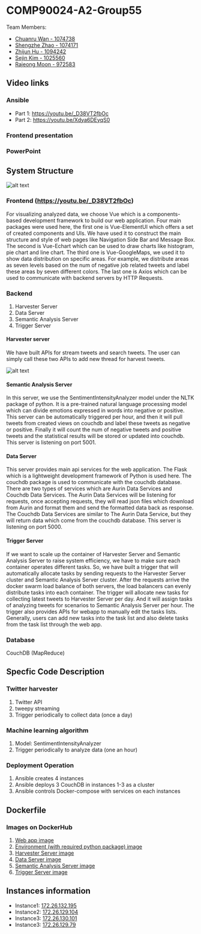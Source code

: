 # COMP90024-A2-Group55
Team Members:
* [Chuanru Wan - 1074738](https://github.com/EMOSAMA)
* [Shengzhe Zhao - 1074171](https://github.com/andyzhao1)
* [Zhijun Hu - 1094242](https://github.com/zkzzzkz)
* [Sejin Kim - 1025560](https://github.com/s-kim333)
* [Rajeong Moon - 972583](https://github.com/rajeong)


## Video links
### Ansible 
* Part 1: https://youtu.be/_D38VT2fbOc
* Part 2: https://youtu.be/Xdya6DEyqS0
### Frontend presentation

### PowerPoint

## System Structure
![alt text](https://github.com/andyzhao1/COMP90024-A2/tree/master/img/system_structure.png "System Structure")
### Frontend (https://youtu.be/_D38VT2fbOc)
<p>For visualizing analyzed data, we choose Vue which is a components-based development framework to build our web application. Four main packages were used here, the first one is Vue-ElementUI which offers a set of created components and UIs. We have used it to construct the  main structure and style of web pages like Navigation Side Bar and Message Box. The second is Vue-Echart which can be used to draw charts like histogram, pie chart and line chart. The third one is Vue-GoogleMaps, we used it to show data distribution on specific areas. For example, we distribute areas as seven levels based on the num of negative job related tweets and label these areas by seven different colors. The last one is Axios which can be used to communicate with backend servers by HTTP Requests.</p>

### Backend
1. Harvester Server
2. Data Server
3. Semantic Analysis Server
4. Trigger Server

#### Harvester server
<p>We have built APIs for stream tweets and search tweets. The user  can simply call these two APIs to add new thread for harvest tweets.</p>

![alt text](https://github.com/andyzhao1/COMP90024-A2/tree/master/img/system_structure.png "System Structure")

#### Semantic Analysis Server
<p>In this server, we use the SentimentIntensityAnalyzer model under the NLTK package of python. It is a pre-trained natural language processing model which can divide emotions expressed in words into negative or positive. This server can be automatically triggered per hour, and then it will pull tweets from created views on couchdb and label these tweets as negative or positive. Finally it will count the num of negative tweets and positive tweets and  the statistical results will be stored or updated into couchdb. This server is listening on port 5001.</p>

#### Data Server
<p>This server provides main api services for the web application. The Flask which is a lightweight development framework of Python is used here. The couchdb package is used to communicate with the couchdb database. There are two types of services which are Aurin Data Services and Couchdb Data Services. The Aurin Data Services will be listening for requests, once accepting requests, they will read json files which download from Aurin and format them and send the formatted data back as response. The Couchdb Data Services are similar to The Aurin Data Service, but they will return data which come from the couchdb database. This server is listening on port 5000.</p>

#### Trigger Server
<p>If we want to scale up the container of  Harvester Server and Semantic Analysis Server to raise system efficiency, we have to make sure each container operates different tasks. So, we have built a trigger that will automatically allocate tasks by sending requests to the Harvester Server cluster and Semantic Analysis Server cluster. After the requests arrive the docker swarm load balance of both servers, the load balancers can evenly distribute tasks into each container. The trigger will allocate new tasks for collecting latest tweets to Harvester Server per day. And it will assign tasks of analyzing tweets for scenarios to Semantic Analysis Server per hour. The trigger also provides APIs for webapp to manually edit the tasks lists. Generally, users can add new tasks into the task list and also delete tasks from the task list through the web app.</p>

### Database
CouchDB (MapReduce)

## Specfic Code Description
### Twitter harvester
1. Twitter API
2. tweepy streaming
3. Trigger periodically to collect data (once a day)

### Machine learning algorithm
1. Model: SentimentIntensityAnalyzer
2. Trigger periodically to analyze data (one an hour)

### Deployment Operation 
1. Ansible creates 4 instances
2. Ansible deploys 3 CouchDB in instances 1-3 as a cluster
3. Ansible controls Docker-compose with services on each instances 

## Dockerfile
### Images on DockerHub
1. [Web app image](https://hub.docker.com/repository/docker/emostudio/webapp)
2. [Environment (with required python package) image](https://hub.docker.com/repository/docker/emostudio/server_environment)
3. [Harvester Server image](https://hub.docker.com/repository/docker/emostudio/harvester)
4. [Data Server image](https://hub.docker.com/repository/docker/emostudio/server)
5. [Semantic Analysis Server image](https://hub.docker.com/repository/docker/emostudio/machine_learning)
6. [Trigger Server image](https://hub.docker.com/repository/docker/emostudio/trigger)

## Instances information
* Instance1: [172.26.132.195](172.26.132.195:8080)
* Instance2: [172.26.129.104](172.26.129.104:8080)
* Instance3: [172.26.130.101](172.26.130.101:8080)
* Instance3: [172.26.129.79](172.26.129.79:8080)